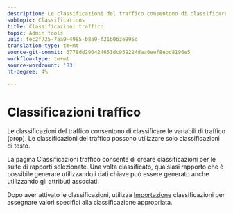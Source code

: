 ```yaml
---
description: Le classificazioni del traffico consentono di classificare le variabili di traffico (prop). Le classificazioni del traffico possono utilizzare solo classificazioni di testo.
subtopic: Classifications
title: Classificazioni traffico
topic: Admin tools
uuid: fec2f725-7aa9-4985-b8a9-f21b0b3e995c
translation-type: tm+mt
source-git-commit: 6778dd290424651dc959224daa0eef8ebd8196e5
workflow-type: tm+mt
source-wordcount: '83'
ht-degree: 4%

---
```



# Classificazioni traffico

Le classificazioni del traffico consentono di classificare le variabili di traffico (prop). Le classificazioni del traffico possono utilizzare solo classificazioni di testo.

La pagina Classificazioni traffico consente di creare classificazioni per le suite di rapporti selezionate. Una volta classificato, qualsiasi rapporto che è possibile generare utilizzando i dati chiave può essere generato anche utilizzando gli attributi associati.

Dopo aver attivato le classificazioni, utilizza [Importazione](/help/components/classifications/c-classifications-importer/c-working-with-saint.md) classificazioni per assegnare valori specifici alla classificazione appropriata.
